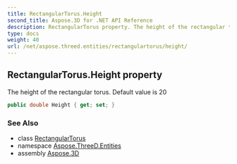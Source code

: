 ```yaml
---
title: RectangularTorus.Height
second_title: Aspose.3D for .NET API Reference
description: RectangularTorus property. The height of the rectangular torus. Default value is 20
type: docs
weight: 40
url: /net/aspose.threed.entities/rectangulartorus/height/
---
```

## RectangularTorus.Height property

The height of the rectangular torus. Default value is 20

```csharp
public double Height { get; set; }
```

### See Also

* class [RectangularTorus](../)
* namespace [Aspose.ThreeD.Entities](../../../aspose.threed.entities/)
* assembly [Aspose.3D](../../../)


